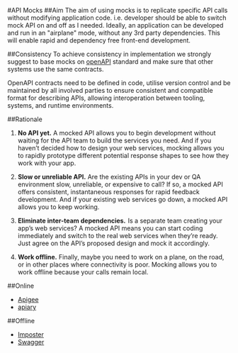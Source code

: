 #API Mocks
##Aim
The aim of using mocks is to replicate specific API calls without modifying application code. i.e. developer should be able to switch mock API on and off as I needed. Ideally, an application can be developed and run in an "airplane" mode, without any 3rd party dependencies. This will enable rapid and dependency free front-end development.

##Consistency
To achieve consistency in implementation we strongly suggest to base mocks on [openAPI](https://www.openapis.org/specification/repo) standard and make sure that other systems use the same contracts.

OpenAPI contracts need to be defined in code, utilise version control and be maintained by all involved parties to ensure consistent and compatible format for describing APIs, allowing interoperation between tooling, systems, and runtime environments.


##Rationale
1. **No API yet.** A mocked API allows you to begin development without waiting for the API team to build the services you need. And if you haven’t decided how to design your web services, mocking allows you to rapidly prototype different potential response shapes to see how they work with your app.

2. **Slow or unreliable API.** Are the existing APIs in your dev or QA environment slow, unreliable, or expensive to call? If so, a mocked API offers consistent, instantaneous responses for rapid feedback development. And if your existing web services go down, a mocked API allows you to keep working.

3. **Eliminate inter-team dependencies.**  Is a separate team creating your app’s web services? A mocked API means you can start coding immediately and switch to the real web services when they’re ready. Just agree on the API’s proposed design and mock it accordingly.

4. **Work offline.** Finally, maybe you need to work on a plane, on the road, or in other places where connectivity is poor. Mocking allows you to work offline because your calls remain local.

##Online
* [Apigee](https://apigee.com/)
* [apiary](https://apiary.io/)

##Offline
* [Imposter](https://github.com/outofcoffee/imposter)
* [Swagger](http://swagger.io/)

